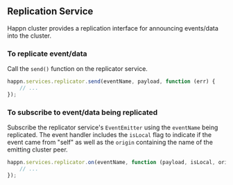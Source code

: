 ## Replication Service

Happn cluster provides a replication interface for announcing events/data into the cluster.

### To replicate event/data

Call the `send()` function on the replicator service. 

```javascript
happn.services.replicator.send(eventName, payload, function (err) {
    // ...
});
```

### To subscribe to event/data being replicated

Subscribe the replicator service's `EventEmitter` using the `eventName` being replicated. The event handler includes the `isLocal` flag to indicate if the event came from "self" as well as the `origin` containing the name of the emitting cluster peer.

```javascript
happn.services.replicator.on(eventName, function (payload, isLocal, origin) {
    // ...
});
```

